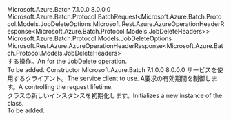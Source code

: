 <Type Name="JobDeleteBatchRequest" FullName="Microsoft.Azure.Batch.Protocol.BatchRequests.JobDeleteBatchRequest">
  <TypeSignature Language="C#" Value="public class JobDeleteBatchRequest : Microsoft.Azure.Batch.Protocol.BatchRequest&lt;Microsoft.Azure.Batch.Protocol.Models.JobDeleteOptions,Microsoft.Rest.Azure.AzureOperationHeaderResponse&lt;Microsoft.Azure.Batch.Protocol.Models.JobDeleteHeaders&gt;&gt;" />
  <TypeSignature Language="ILAsm" Value=".class public auto ansi beforefieldinit JobDeleteBatchRequest extends Microsoft.Azure.Batch.Protocol.BatchRequest`2&lt;class Microsoft.Azure.Batch.Protocol.Models.JobDeleteOptions, class Microsoft.Rest.Azure.AzureOperationHeaderResponse`1&lt;class Microsoft.Azure.Batch.Protocol.Models.JobDeleteHeaders&gt;&gt;" />
  <TypeSignature Language="DocId" Value="T:Microsoft.Azure.Batch.Protocol.BatchRequests.JobDeleteBatchRequest" />
  <TypeSignature Language="VB.NET" Value="Public Class JobDeleteBatchRequest&#xA;Inherits BatchRequest(Of JobDeleteOptions, AzureOperationHeaderResponse(Of JobDeleteHeaders))" />
  <TypeSignature Language="F#" Value="type JobDeleteBatchRequest = class&#xA;    inherit BatchRequest&lt;JobDeleteOptions, AzureOperationHeaderResponse&lt;JobDeleteHeaders&gt;&gt;" />
  <AssemblyInfo>
    <AssemblyName>Microsoft.Azure.Batch</AssemblyName>
    <AssemblyVersion>7.1.0.0</AssemblyVersion>
    <AssemblyVersion>8.0.0.0</AssemblyVersion>
  </AssemblyInfo>
  <Base>
    <BaseTypeName>Microsoft.Azure.Batch.Protocol.BatchRequest&lt;Microsoft.Azure.Batch.Protocol.Models.JobDeleteOptions,Microsoft.Rest.Azure.AzureOperationHeaderResponse&lt;Microsoft.Azure.Batch.Protocol.Models.JobDeleteHeaders&gt;&gt;</BaseTypeName>
    <BaseTypeArguments>
      <BaseTypeArgument TypeParamName="TOptions">Microsoft.Azure.Batch.Protocol.Models.JobDeleteOptions</BaseTypeArgument>
      <BaseTypeArgument TypeParamName="TResponse">Microsoft.Rest.Azure.AzureOperationHeaderResponse&lt;Microsoft.Azure.Batch.Protocol.Models.JobDeleteHeaders&gt;</BaseTypeArgument>
    </BaseTypeArguments>
  </Base>
  <Interfaces />
  <Docs>
    <summary>
            <span data-ttu-id="816c1-101"><see cref="T:Microsoft.Azure.Batch.Protocol.IBatchRequest" />する操作。</span><span class="sxs-lookup"><span data-stu-id="816c1-101">An <see cref="T:Microsoft.Azure.Batch.Protocol.IBatchRequest" /> for the JobDelete operation.</span></span>
            </summary>
    <remarks>To be added.</remarks>
  </Docs>
  <Members>
    <Member MemberName=".ctor">
      <MemberSignature Language="C#" Value="public JobDeleteBatchRequest (Microsoft.Azure.Batch.Protocol.BatchServiceClient serviceClient, System.Threading.CancellationToken cancellationToken);" />
      <MemberSignature Language="ILAsm" Value=".method public hidebysig specialname rtspecialname instance void .ctor(class Microsoft.Azure.Batch.Protocol.BatchServiceClient serviceClient, valuetype System.Threading.CancellationToken cancellationToken) cil managed" />
      <MemberSignature Language="DocId" Value="M:Microsoft.Azure.Batch.Protocol.BatchRequests.JobDeleteBatchRequest.#ctor(Microsoft.Azure.Batch.Protocol.BatchServiceClient,System.Threading.CancellationToken)" />
      <MemberSignature Language="F#" Value="new Microsoft.Azure.Batch.Protocol.BatchRequests.JobDeleteBatchRequest : Microsoft.Azure.Batch.Protocol.BatchServiceClient * System.Threading.CancellationToken -&gt; Microsoft.Azure.Batch.Protocol.BatchRequests.JobDeleteBatchRequest" Usage="new Microsoft.Azure.Batch.Protocol.BatchRequests.JobDeleteBatchRequest (serviceClient, cancellationToken)" />
      <MemberType>Constructor</MemberType>
      <AssemblyInfo>
        <AssemblyName>Microsoft.Azure.Batch</AssemblyName>
        <AssemblyVersion>7.1.0.0</AssemblyVersion>
        <AssemblyVersion>8.0.0.0</AssemblyVersion>
      </AssemblyInfo>
      <Parameters>
        <Parameter Name="serviceClient" Type="Microsoft.Azure.Batch.Protocol.BatchServiceClient" />
        <Parameter Name="cancellationToken" Type="System.Threading.CancellationToken" />
      </Parameters>
      <Docs>
        <param name="serviceClient"><span data-ttu-id="816c1-102">サービスを使用するクライアント。</span><span class="sxs-lookup"><span data-stu-id="816c1-102">The service client to use.</span></span></param>
        <param name="cancellationToken"><span data-ttu-id="816c1-103">A<see cref="T:System.Threading.CancellationToken" />要求の有効期間を制御します。</span><span class="sxs-lookup"><span data-stu-id="816c1-103">A <see cref="T:System.Threading.CancellationToken" /> controlling the request lifetime.</span></span></param>
        <summary>
            <span data-ttu-id="816c1-104"><see cref="T:Microsoft.Azure.Batch.Protocol.BatchRequests.JobDeleteBatchRequest" /> クラスの新しいインスタンスを初期化します。</span><span class="sxs-lookup"><span data-stu-id="816c1-104">Initializes a new instance of the <see cref="T:Microsoft.Azure.Batch.Protocol.BatchRequests.JobDeleteBatchRequest" /> class.</span></span>
            </summary>
        <remarks>To be added.</remarks>
      </Docs>
    </Member>
  </Members>
</Type>